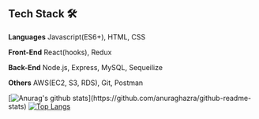 ## Tech Stack 🛠

**Languages**   Javascript(ES6+), HTML, CSS

**Front-End**   React(hooks), Redux

**Back-End**   Node.js, Express, MySQL, Sequeilize

**Others**   AWS(EC2, S3, RDS), Git, Postman

[![Anurag's github stats](https://github-readme-stats-jekyung-min.vercel.app/api?username=Jekyung-Min&show_icons=true&theme=dracula&count_private=true&hide=contribs,prs,stars,issues&hide_border,)](https://github.com/anuraghazra/github-readme-stats)
[![Top Langs](https://github-readme-stats-jekyung-min.vercel.app/api/top-langs/?username=dongoc&layout=compact&theme=dracula)](https://github.com/anuraghazra/github-readme-stats)
